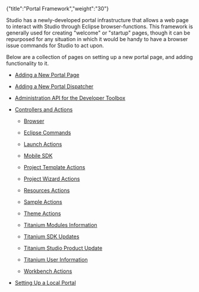 {"title":"Portal Framework","weight":"30"}

Studio has a newly-developed portal infrastructure that allows a web page to interact with Studio through Eclipse browser-functions. This framework is generally used for creating "welcome" or "startup" pages, though it can be repurposed for any situation in which it would be handy to have a browser issue commands for Studio to act upon.

Below are a collection of pages on setting up a new portal page, and adding functionality to it.

* [Adding a New Portal Page](/docs/appc/Axway_Appcelerator_Studio/Axway_Appcelerator_Studio_Guide/SDK/Portal_Framework/Adding_a_New_Portal_Page/)

* [Adding a New Portal Dispatcher](/docs/appc/Axway_Appcelerator_Studio/Axway_Appcelerator_Studio_Guide/SDK/Portal_Framework/Adding_a_New_Portal_Dispatcher/)

* [Administration API for the Developer Toolbox](/docs/appc/Axway_Appcelerator_Studio/Axway_Appcelerator_Studio_Guide/SDK/Portal_Framework/Administration_API_for_the_Developer_Toolbox/)

* [Controllers and Actions](/docs/appc/Axway_Appcelerator_Studio/Axway_Appcelerator_Studio_Guide/SDK/Portal_Framework/Controllers_and_Actions/)

    * [Browser](/docs/appc/Axway_Appcelerator_Studio/Axway_Appcelerator_Studio_Guide/SDK/Portal_Framework/Controllers_and_Actions/Browser/)

    * [Eclipse Commands](/docs/appc/Axway_Appcelerator_Studio/Axway_Appcelerator_Studio_Guide/SDK/Portal_Framework/Controllers_and_Actions/Eclipse_Commands/)

    * [Launch Actions](/docs/appc/Axway_Appcelerator_Studio/Axway_Appcelerator_Studio_Guide/SDK/Portal_Framework/Controllers_and_Actions/Launch_Actions/)

    * [Mobile SDK](/docs/appc/Axway_Appcelerator_Studio/Axway_Appcelerator_Studio_Guide/SDK/Portal_Framework/Controllers_and_Actions/Mobile_SDK/)

    * [Project Template Actions](/docs/appc/Axway_Appcelerator_Studio/Axway_Appcelerator_Studio_Guide/SDK/Portal_Framework/Controllers_and_Actions/Project_Template_Actions/)

    * [Project Wizard Actions](/docs/appc/Axway_Appcelerator_Studio/Axway_Appcelerator_Studio_Guide/SDK/Portal_Framework/Controllers_and_Actions/Project_Wizard_Actions/)

    * [Resources Actions](/docs/appc/Axway_Appcelerator_Studio/Axway_Appcelerator_Studio_Guide/SDK/Portal_Framework/Controllers_and_Actions/Resources_Actions/)

    * [Sample Actions](/docs/appc/Axway_Appcelerator_Studio/Axway_Appcelerator_Studio_Guide/SDK/Portal_Framework/Controllers_and_Actions/Sample_Actions/)

    * [Theme Actions](/docs/appc/Axway_Appcelerator_Studio/Axway_Appcelerator_Studio_Guide/SDK/Portal_Framework/Controllers_and_Actions/Theme_Actions/)

    * [Titanium Modules Information](/docs/appc/Axway_Appcelerator_Studio/Axway_Appcelerator_Studio_Guide/SDK/Portal_Framework/Controllers_and_Actions/Titanium_Modules_Information/)

    * [Titanium SDK Updates](/docs/appc/Axway_Appcelerator_Studio/Axway_Appcelerator_Studio_Guide/SDK/Portal_Framework/Controllers_and_Actions/Titanium_SDK_Updates/)

    * [Titanium Studio Product Update](/docs/appc/Axway_Appcelerator_Studio/Axway_Appcelerator_Studio_Guide/SDK/Portal_Framework/Controllers_and_Actions/Titanium_Studio_Product_Update/)

    * [Titanium User Information](/docs/appc/Axway_Appcelerator_Studio/Axway_Appcelerator_Studio_Guide/SDK/Portal_Framework/Controllers_and_Actions/Titanium_User_Information/)

    * [Workbench Actions](/docs/appc/Axway_Appcelerator_Studio/Axway_Appcelerator_Studio_Guide/SDK/Portal_Framework/Controllers_and_Actions/Workbench_Actions/)

* [Setting Up a Local Portal](/docs/appc/Axway_Appcelerator_Studio/Axway_Appcelerator_Studio_Guide/SDK/Portal_Framework/Setting_Up_a_Local_Portal/)
